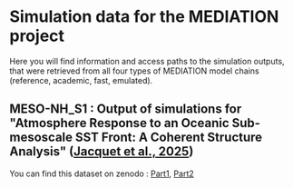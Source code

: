 # Simulation data for the MEDIATION project

Here you will find information and access paths to the simulation outputs, that were retrieved from all four types of MEDIATION model chains (reference, academic, fast, emulated). 

## MESO-NH_S1 : Output of simulations for "Atmosphere Response to an Oceanic Sub-mesoscale SST Front: A Coherent Structure Analysis" ([Jacquet et al., 2025](https://doi.org/10.1029/2024JD042312))

You can find this dataset on zenodo : [Part1](https://doi.org/10.5281/zenodo.13321540), [Part2](https://doi.org/10.5281/zenodo.13321834)